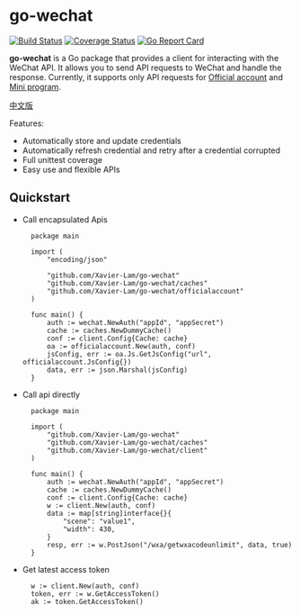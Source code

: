 # go-wechat

[![Build Status](https://github.com/Xavier-Lam/go-wechat/actions/workflows/ci.yml/badge.svg)]((https://github.com/Xavier-Lam/go-wechat/actions?query=workflows%3ACI))
[![Coverage Status](https://codecov.io/gh/Xavier-Lam/go-wechat/branch/master/graph/badge.svg)](https://codecov.io/gh/Xavier-Lam/go-wechat)
[![Go Report Card](https://goreportcard.com/badge/github.com/Xavier-Lam/go-wechat)](https://goreportcard.com/report/github.com/Xavier-Lam/go-wechat)

**go-wechat** is a Go package that provides a client for interacting with the WeChat API. It allows you to send API requests to WeChat and handle the response. Currently, it supports only API requests for [Official account](https://developers.weixin.qq.com/doc/offiaccount/Getting_Started/Overview.html) and [Mini program](https://developers.weixin.qq.com/miniprogram/dev/OpenApiDoc/).

[中文版](README.md)

Features:

* Automatically store and update credentials
* Automatically refresh credential and retry after a credential corrupted
* Full unittest coverage
* Easy use and flexible APIs

## Quickstart
* Call encapsulated Apis

        package main

        import (
        	"encoding/json"

            "github.com/Xavier-Lam/go-wechat"
            "github.com/Xavier-Lam/go-wechat/caches"
            "github.com/Xavier-Lam/go-wechat/officialaccount"
        )

        func main() {
            auth := wechat.NewAuth("appId", "appSecret")
            cache := caches.NewDummyCache()
            conf := client.Config{Cache: cache}
	        oa := officialaccount.New(auth, conf)
            jsConfig, err := oa.Js.GetJsConfig("url", officialaccount.JsConfig{})
            data, err := json.Marshal(jsConfig)
        }

* Call api directly

        package main

        import (
            "github.com/Xavier-Lam/go-wechat"
            "github.com/Xavier-Lam/go-wechat/caches"
            "github.com/Xavier-Lam/go-wechat/client"
        )

        func main() {
            auth := wechat.NewAuth("appId", "appSecret")
            cache := caches.NewDummyCache()
            conf := client.Config{Cache: cache}
            w := client.New(auth, conf)
            data := map[string]interface{}{
                "scene": "value1",
                "width": 430,
            }
            resp, err := w.PostJson("/wxa/getwxacodeunlimit", data, true)
        }

* Get latest access token

        w := client.New(auth, conf)
        token, err := w.GetAccessToken()
        ak := token.GetAccessToken()